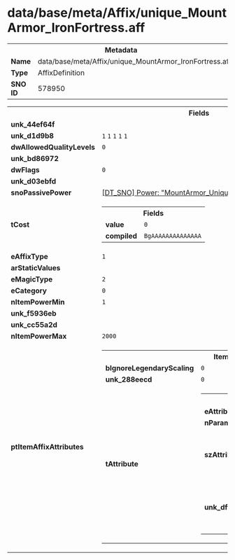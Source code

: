 <h1>data/base/meta/Affix/unique_MountArmor_IronFortress.aff</h1><table><tr><th colspan="100%">Metadata</th></tr><tr><td><b>Name</b></td><td>data/base/meta/Affix/unique_MountArmor_IronFortress.aff</td></tr><tr><td><b>Type</b></td><td>AffixDefinition</td></tr><tr><td><b>SNO ID</b></td><td>578950</td></tr></table>

<table><tr><th colspan="100%">Fields</th></tr><tr><td><b>unk_44ef64f</b></td><td></td></tr><tr><td><b>unk_d1d9b8</b></td><td><code>1</code>
<code>1</code>
<code>1</code>
<code>1</code>
<code>1</code>
</td></tr><tr><td><b>dwAllowedQualityLevels</b></td><td><code>0</code></td></tr><tr><td><b>unk_bd86972</b></td><td></td></tr><tr><td><b>dwFlags</b></td><td><code>0</code></td></tr><tr><td><b>unk_d03ebfd</b></td><td></td></tr><tr><td><b>snoPassivePower</b></td><td><a href="..\Power\MountArmor_Unique_Generic_IronFortress.pow.md">[DT_SNO] Power: "MountArmor_Unique_Generic_IronFortress"</a></td></tr><tr><td><b>tCost</b></td><td><table><tr><th colspan="100%">Fields</th></tr><tr><td><b>value</b></td><td><code>0</code></td></tr><tr><td><b>compiled</b></td><td><code>BgAAAAAAAAAAAAAA</code></td></tr></table>

</td></tr><tr><td><b>eAffixType</b></td><td><code>1</code></td></tr><tr><td><b>arStaticValues</b></td><td></td></tr><tr><td><b>eMagicType</b></td><td><code>2</code></td></tr><tr><td><b>eCategory</b></td><td><code>0</code></td></tr><tr><td><b>nItemPowerMin</b></td><td><code>1</code></td></tr><tr><td><b>unk_f5936eb</b></td><td></td></tr><tr><td><b>unk_cc55a2d</b></td><td></td></tr><tr><td><b>nItemPowerMax</b></td><td><code>2000</code></td></tr><tr><td><b>ptItemAffixAttributes</b></td><td><table><tr><th colspan="100%">ItemAffixAttribute</th></tr><tr><td><b>bIgnoreLegendaryScaling</b></td><td><code>0</code></td></tr><tr><td><b>unk_288eecd</b></td><td><code>0</code></td></tr><tr><td><b>tAttribute</b></td><td><table><tr><th colspan="100%">AttributeSpecifier</th></tr><tr><td><b>eAttribute</b></td><td><code>976</code></td></tr><tr><td><b>nParam</b></td><td><code>-1</code></td></tr><tr><td><b>szAttributeFormula</b></td><td><table><tr><th colspan="100%">Fields</th></tr><tr><td><b>value</b></td><td><code>0.45</code></td></tr><tr><td><b>compiled</b></td><td><code>BgAAAGdm5j4AAAAA</code></td></tr></table>

</td></tr><tr><td><b>unk_dffdf28</b></td><td><table><tr><th colspan="100%">Fields</th></tr><tr><td><b>value</b></td><td><code>0</code></td></tr><tr><td><b>compiled</b></td><td><code>BgAAAAAAAAAAAAAA</code></td></tr></table>

</td></tr></table>

</td></tr></table>


</td></tr></table>

